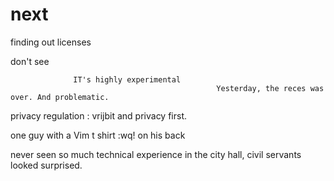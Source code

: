 # next
finding out licenses


don't see 
                  
                  IT's highly experimental   
                                                  Yesterday, the reces was over. And problematic.
                                                  
  privacy regulation : vrijbit and privacy first. 
  
  one guy with a Vim t shirt :wq! on his back 
  
  never seen so much technical experience in the city hall, civil servants looked surprised.
  
